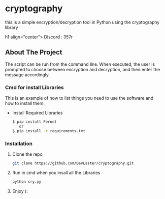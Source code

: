 # cryptography
this is a simple encryption/decryption tool in Python using the cryptography library

h1 align="center"> Discord : 357r</h1>
 

<!-- ABOUT THE PROJECT -->
## About The Project
The script can be run from the command line. When executed, the user is prompted to choose between encryption and decryption, and then enter the message accordingly.




 <!--Getting started -->

 ### Cmd for install Libraries

 This is an example of how to list things you need to use the software and how to install them.
* Install Required Libraries
  ```sh
  $ pip install Fernet
     or
  $ pip install -r requirements.txt

  ```

 ### Installation

1. Clone the repo
   ```sh
   git clone https://github.com/DevLaster/cryptography.git
   
2. Run in cmd when you insall all the Libraries
   ```sh
   python cry.py

3. Enjoy (:
